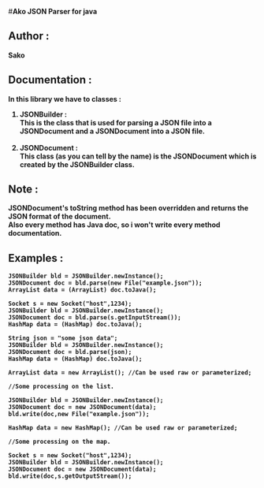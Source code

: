 #<b>Ako JSON Parser for java</br>

Author :
-----------
Sako

Documentation : 
------------
In this library we have to classes :
1. JSONBuilder : </br> This is the class that is used for parsing a JSON file into a JSONDocument and a JSONDocument into a JSON file.</br></br>
2. JSONDocument : </br>This class (as you can tell by the name) is the JSONDocument which is
created by the JSONBuilder class.
   
Note :
------------
JSONDocument's toString method has been overridden and returns the JSON format of the document.</br>
Also every method has Java doc, so i won't write every method documentation.

Examples :
------------
```
JSONBuilder bld = JSONBuilder.newInstance();
JSONDocument doc = bld.parse(new File("example.json"));
ArrayList data = (ArrayList) doc.toJava();
```

```
Socket s = new Socket("host",1234);
JSONBuilder bld = JSONBuilder.newInstance();
JSONDocument doc = bld.parse(s.getInputStream());
HashMap data = (HashMap) doc.toJava();
```

```
String json = "some json data";
JSONBuilder bld = JSONBuilder.newInstance();
JSONDocument doc = bld.parse(json);
HashMap data = (HashMap) doc.toJava();
```

```
ArrayList data = new ArrayList(); //Can be used raw or parameterized;

//Some processing on the list.

JSONBuilder bld = JSONBuilder.newInstance();
JSONDocument doc = new JSONDocument(data);
bld.write(doc,new File("example.json"));
```
```
HashMap data = new HashMap(); //Can be used raw or parameterized;

//Some processing on the map.

Socket s = new Socket("host",1234);
JSONBuilder bld = JSONBuilder.newInstance();
JSONDocument doc = new JSONDocument(data);
bld.write(doc,s.getOutputStream());
```